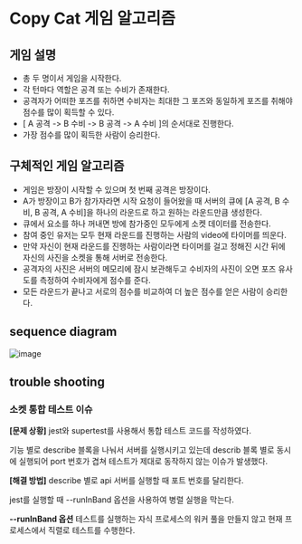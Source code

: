 # Copy Cat 게임 알고리즘

## 게임 설명
* 총 두 명이서 게임을 시작한다.
* 각 턴마다 역할은 공격 또는 수비가 존재한다.
* 공격자가 어떠한 포즈를 취하면 수비자는 최대한 그 포즈와 동일하게 포즈를 취해야 점수를 많이 획득할 수 있다.
* [ A 공격 -> B 수비 -> B 공격 -> A 수비 ]의 순서대로 진행한다.
* 가장 점수를 많이 획득한 사람이 승리한다.

## 구체적인 게임 알고리즘
* 게임은 방장이 시작할 수 있으며 첫 번째 공격은 방장이다.
* A가 방장이고 B가 참가자라면 시작 요청이 들어왔을 때 서버의 큐에 [A 공격, B 수비, B 공격, A 수비]을 하나의 라운드로 하고 원하는 라운드만큼 생성한다.
* 큐에서 요소를 하나 꺼내면 방에 참가중인 모두에게 소켓 데이터를 전송한다.
* 참여 중인 유저는 모두 현재 라운드를 진행하는 사람의 video에 타이머를 띄운다.
* 만약 자신이 현재 라운드를 진행하는 사람이라면 타이머를 걸고 정해진 시간 뒤에 자신의 사진을 소켓을 통해 서버로 전송한다.
* 공격자의 사진은 서버의 메모리에 잠시 보관해두고 수비자의 사진이 오면 포즈 유사도를 측정하여 수비자에게 점수를 준다.
* 모든 라운드가 끝나고 서로의 점수를 비교하여 더 높은 점수를 얻은 사람이 승리한다.

## sequence diagram
![image](https://github.com/user-attachments/assets/cf2c5cab-ef30-4688-a54e-2a233614bfbe)

## trouble shooting

### 소켓 통합 테스트 이슈
**[문제 상황]**
jest와 supertest를 사용해서 통합 테스트 코드를 작성하였다.

기능 별로 describe 블록을 나눠서 서버를 실행시키고 있는데 describ 블록 별로 동시에 실행되어 port 번호가 겹쳐 테스트가 제대로 동작하지 않는 이슈가 발생했다.

**[해결 방법]**
describe 별로 api 서버를 실행할 때 포트 번호를 달리한다.

jest를 실행할 때 --runInBand 옵션을 사용하여 병렬 실행을 막는다.

**--runInBand 옵션**
테스트를 실행하는 자식 프로세스의 워커 풀을 만들지 않고 현재 프로세스에서 직렬로 테스트를 수행한다.

